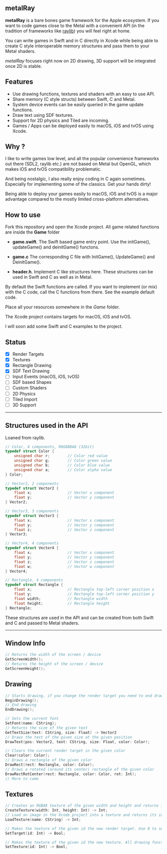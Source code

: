 
## metalRay

**metalRay** is a bare bones game framework for the Apple ecosystem. If you want to code games close to the Metal with a convenient API (in the tradition of frameworks like [raylib](https://raylib.com))  you will feel right at home.

You can write games in Swift and in C directly in Xcode while being able to create C style interoperable memory structures and pass them to your Metal shaders.

*metalRay* focuses right now on 2D drawing, 3D support will be integrated once 2D is stable.

## Features

* Use drawing functions, textures and shaders with an easy to use API.
* Share memory (C style structs) between Swift, C and Metal.
* System device events can be easily queried in the game update functions.
* Draw text using SDF textures.
* Support for 2D physics and Tiled are incoming.
* Games / Apps can be deployed easily to macOS, iOS and tvOS using Xcode.

## Why ?

I like to write games low level, and all the popular convenience frameworks out there (SDL2, raylib etc.) are not based on Metal but OpenGL, which makes iOS and tvOS compatibility problematic.

And being nostalgic, I also really enjoy coding in C again sometimes. Especially for implementing some of the classics. Get your hands dirty!

Being able to deploy your games easily to macOS, iOS and tvOS is a major advantage compared to the mostly limited cross-platform alternatives.

## How to use

Fork this repository and open the Xcode project. All game related functions are inside the **Game** folder

* **game.swift**. The Swift based game entry point. Use the initGame(), updateGame() and deinitGame() functons.

* **game.c** The corresponding C file with InitGame(), UpdateGame() and DeinitGame().

* **header.h**. Implement C like structures here. These structures can be used in Swift and C as well as in Metal.

By default the Swift functions are called. If you want to implement (or mix) with the C code, call the C functions from there. See the example default code.

Place all your resources somewhere in the *Game* folder.

The Xcode project contains targets for macOS, iOS and tvOS.

I will soon add some Swift and C examples to the project.

## Status

- [x] Render Targets
- [x] Textures
- [x] Rectangle Drawing
- [x] SDF Text Drawing
- [ ] Input Events (macOS, iOS, tvOS)
- [ ] SDF based Shapes
- [ ] Custom Shaders
- [ ] 2D Physics
- [ ] Tiled Import
- [ ] 3D Support

---

## Structures used in the API

Loaned from raylib.

```c
// Color, 4 components, R8G8B8A8 (32bit)
typedef struct Color {
    unsigned char r;        // Color red value
    unsigned char g;        // Color green value
    unsigned char b;        // Color blue value
    unsigned char a;        // Color alpha value
} Color;

// Vector2, 2 components
typedef struct Vector2 {
    float x;                // Vector x component
    float y;                // Vector y component
} Vector2;

// Vector3, 3 components
typedef struct Vector3 {
    float x;                // Vector x component
    float y;                // Vector y component
    float z;                // Vector z component
} Vector3;

// Vector4, 4 components
typedef struct Vector4 {
    float x;                // Vector x component
    float y;                // Vector y component
    float z;                // Vector z component
    float w;                // Vector w component
} Vector4;

// Rectangle, 4 components
typedef struct Rectangle {
    float x;                // Rectangle top-left corner position x
    float y;                // Rectangle top-left corner position y
    float width;            // Rectangle width
    float height;           // Rectangle height
} Rectangle;
```

These structures are used in the API and can be created from both Swift and C and passed to Metal shaders.

---

## Window Info

```swift
// Returns the width of the screen / device
GetScreenWidth();
// Returns the height of the screen / device
GetScreenHeight();
```

## Drawing

```swift
// Starts drawing, if you change the render target you need to end drawing to your current target first.
BeginDrawing();
// End drawing
EndDrawing();

// Sets the current font
SetFont(name: CString);
// Returns the size of the given text
GetTextSize(text: CString, size: Float) -> Vector2
// Draws the text of the given size at the given position
DrawText(pos: Vector2, text: CString, size: Float, color: Color);

// Clears the current render target in the given color
Clear(color: Color);
// Draws a rectangle of the given color
DrawRect(rect: Rectangle, color: Color);
// Draws a rotated (around its center) rectangle of the given color
DrawRectRotCenter(rect: Rectangle, color: Color, rot: Int);
// More to come
```

## Textures

```swift
// Creates an RGBA8 texture of the given width and height and returns its id. Returns -1 if unsuccessful.
CreateTexture(width: Int, height: Int) -> Int;
// Load an image in the Xcode project into a texture and returns its id. Returns -1 if unsuccessful.
LoadTexture(name: CString) -> Int;

// Makes the texture of the given id the new render target. Use 0 to switch back to the default viewport. Make sure to end and restart drawing.
SetTarget(id: Int) -> Bool;

// Makes the texture of the given id the new texture. All drawing functions will replace the color value with the interpolated texture value. Use 0 to disable texture support (needs to be called before EndDrawing() too).
SetTexture(id: Int) -> Bool;
```
